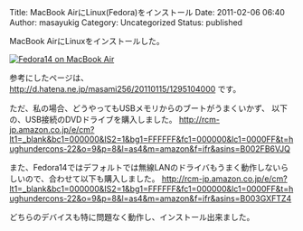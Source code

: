 Title: MacBook AirにLinux(Fedora)をインストール
Date: 2011-02-06 06:40
Author: masayukig
Category: Uncategorized
Status: published

MacBook AirにLinuxをインストールした。

[![Fedora14 on MacBook
Air](http://farm6.static.flickr.com/5133/5419108725_0289d42b50_m.jpg)
](http://www.flickr.com/photos/masayun/5419108725/ "Fedora14 on MacBook Air by masayukig, on Flickr")

参考にしたページは、
<http://d.hatena.ne.jp/masami256/20110115/1295104000>
です。

ただ、私の場合、どうやってもUSBメモリからのブートがうまくいかず、
以下の、USB接続のDVDドライブを購入しました。
<http://rcm-jp.amazon.co.jp/e/cm?lt1=_blank&bc1=000000&IS2=1&bg1=FFFFFF&fc1=000000&lc1=0000FF&t=hughundercons-22&o=9&p=8&l=as4&m=amazon&f=ifr&asins=B002FB6VJQ>

また、Fedora14ではデフォルトでは無線LANのドライバもうまく動作しないらしいので、合わせて以下も購入しました。
<http://rcm-jp.amazon.co.jp/e/cm?lt1=_blank&bc1=000000&IS2=1&bg1=FFFFFF&fc1=000000&lc1=0000FF&t=hughundercons-22&o=9&p=8&l=as4&m=amazon&f=ifr&asins=B003GXFTZ4>

どちらのデバイスも特に問題なく動作し、インストール出来ました。
